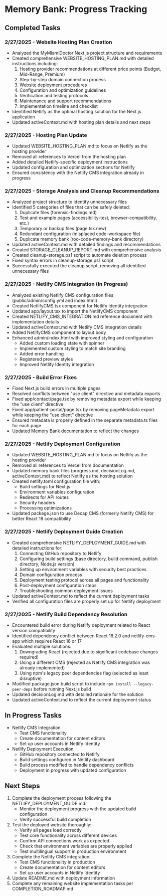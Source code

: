 # Memory Bank: Progress Tracking

## Completed Tasks

### 2/27/2025 - Website Hosting Plan Creation
- Analyzed the MyMiamiDoctor Next.js project structure and requirements
- Created comprehensive WEBSITE_HOSTING_PLAN.md with detailed instructions including:
  1. Hosting provider recommendations at different price points (Budget, Mid-Range, Premium)
  2. Step-by-step domain connection process
  3. Website deployment procedures
  4. Configuration and optimization guidelines
  5. Verification and testing protocols
  6. Maintenance and support recommendations
  7. Implementation timeline and checklist
- Identified Netlify as the optimal hosting solution for the Next.js application
- Updated activeContext.md with hosting plan details and next steps

### 2/27/2025 - Hosting Plan Update
- Updated WEBSITE_HOSTING_PLAN.md to focus on Netlify as the hosting provider
- Removed all references to Vercel from the hosting plan
- Added detailed Netlify-specific deployment instructions
- Updated configuration and optimization sections for Netlify
- Ensured consistency with the Netlify CMS integration already in progress

### 2/27/2025 - Storage Analysis and Cleanup Recommendations
- Analyzed project structure to identify unnecessary files
- Identified 5 categories of files that can be safely deleted:
  1. Duplicate files (forensic-findings.md)
  2. Test and example pages (accessibility-test, browser-compatibility, etc.)
  3. Temporary or backup files (page.tsx.new)
  4. Redundant configuration (misplaced code-workspace file)
  5. Duplicate memory bank (roo-code-memory-bank directory)
- Updated activeContext.md with detailed findings and recommendations
- Created STORAGE_CLEANUP_REPORT.md with comprehensive analysis
- Created cleanup-storage.ps1 script to automate deletion process
- Fixed syntax errors in cleanup-storage.ps1 script
- Successfully executed the cleanup script, removing all identified unnecessary files

### 2/27/2025 - Netlify CMS Integration (In Progress)
- Analyzed existing Netlify CMS configuration files (public/admin/config.yml and index.html)
- Created NetlifyCMS.tsx component for Netlify Identity integration
- Updated app/layout.tsx to import the NetlifyCMS component
- Created NETLIFY_CMS_INTEGRATION.md reference document with implementation details
- Updated activeContext.md with Netlify CMS integration details
- Added NetlifyCMS component to layout body
- Enhanced admin/index.html with improved styling and configuration
  - Added custom loading state with spinner
  - Implemented custom styling to match site branding
  - Added error handling
  - Registered preview styles
  - Improved Netlify Identity integration

### 2/27/2025 - Build Error Fixes
- Fixed Next.js build errors in multiple pages
- Resolved conflicts between "use client" directive and metadata exports
- Fixed app/contact/page.tsx by removing metadata export while keeping the "use client" directive
- Fixed app/patient-portal/page.tsx by removing pageMetadata export while keeping the "use client" directive
- Ensured metadata is properly defined in the separate metadata.ts files for each page
- Updated Memory Bank documentation to reflect the changes

### 2/27/2025 - Netlify Deployment Configuration
- Updated WEBSITE_HOSTING_PLAN.md to focus on Netlify as the hosting provider
- Removed all references to Vercel from documentation
- Updated memory bank files (progress.md, decisionLog.md, activeContext.md) to reflect Netlify as the hosting solution
- Created netlify.toml configuration file with:
  - Build settings for Next.js
  - Environment variables configuration
  - Redirects for API routes
  - Security headers
  - Processing optimizations
- Updated package.json to use Decap CMS (formerly Netlify CMS) for better React 18 compatibility

### 2/27/2025 - Netlify Deployment Guide Creation
- Created comprehensive NETLIFY_DEPLOYMENT_GUIDE.md with detailed instructions for:
  1. Connecting GitHub repository to Netlify
  2. Configuring build settings (base directory, build command, publish directory, Node.js version)
  3. Setting up environment variables with security best practices
  4. Domain configuration process
  5. Deployment testing protocol across all pages and functionality
  6. Post-deployment configuration steps
  7. Troubleshooting common deployment issues
- Updated activeContext.md to reflect the current deployment tasks
- Verified all configuration files are properly set up for Netlify deployment

### 2/27/2025 - Netlify Build Dependency Resolution
- Encountered build error during Netlify deployment related to React version compatibility
- Identified dependency conflict between React 18.2.0 and netlify-cms-app which requires React 16 or 17
- Evaluated multiple solutions:
  1. Downgrading React (rejected due to significant codebase changes required)
  2. Using a different CMS (rejected as Netlify CMS integration was already implemented)
  3. Using npm's legacy peer dependencies flag (selected as least disruptive)
- Modified package.json build script to include `npm install --legacy-peer-deps` before running Next.js build
- Updated decisionLog.md with detailed rationale for the solution
- Updated activeContext.md to reflect the current deployment status

## In Progress Tasks
- Netlify CMS Integration
  - Test CMS functionality
  - Create documentation for content editors
  - Set up user accounts in Netlify Identity
- Netlify Deployment Execution
  - GitHub repository connected to Netlify
  - Build settings configured in Netlify dashboard
  - Build process modified to handle dependency conflicts
  - Deployment in progress with updated configuration

## Next Steps
1. Complete the deployment process following the NETLIFY_DEPLOYMENT_GUIDE.md:
   - Monitor the deployment progress with the updated build configuration
   - Verify successful build completion
2. Test the deployed website thoroughly:
   - Verify all pages load correctly
   - Test core functionality across different devices
   - Confirm API connections work as expected
   - Check that environment variables are properly applied
   - Test multilingual support in production environment
3. Complete the Netlify CMS integration:
   - Test CMS functionality in production
   - Create documentation for content editors
   - Set up user accounts in Netlify Identity
4. Update README.md with deployment information
5. Complete any remaining website implementation tasks per COMPLETION_ROADMAP.md